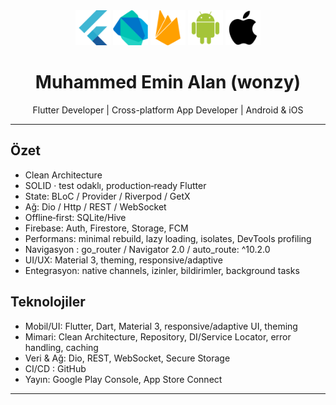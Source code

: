 <div align="center">
	<img src="https://raw.githubusercontent.com/devicons/devicon/master/icons/flutter/flutter-original.svg" height="56" alt="Flutter" />
	<img src="https://raw.githubusercontent.com/devicons/devicon/master/icons/dart/dart-original.svg" height="56" alt="Dart" />
	<img src="https://raw.githubusercontent.com/devicons/devicon/master/icons/firebase/firebase-plain.svg" height="56" alt="Firebase" />
	<img src="https://raw.githubusercontent.com/devicons/devicon/master/icons/android/android-original.svg" height="56" alt="Android" />
	<img src="https://raw.githubusercontent.com/devicons/devicon/master/icons/apple/apple-original.svg" height="56" alt="iOS" />
</div>

<h1 align="center">Muhammed Emin Alan (wonzy)</h1>
<p align="center">Flutter Developer | Cross-platform App Developer | Android & iOS</p>

---

## Özet
- Clean Architecture 
- SOLID · test odaklı, production‑ready Flutter
- State: BLoC / Provider / Riverpod / GetX 
- Ağ: Dio / Http / REST / WebSocket
- Offline‑first: SQLite/Hive
- Firebase: Auth, Firestore, Storage, FCM
- Performans: minimal rebuild, lazy loading, isolates, DevTools profiling
- Navigasyon : go_router / Navigator 2.0 / auto_route: ^10.2.0
- UI/UX: Material 3, theming, responsive/adaptive
- Entegrasyon: native channels, izinler, bildirimler, background tasks

## Teknolojiler
- Mobil/UI: Flutter, Dart, Material 3, responsive/adaptive UI, theming
- Mimari: Clean Architecture, Repository, DI/Service Locator, error handling, caching
- Veri & Ağ: Dio, REST, WebSocket, Secure Storage
- CI/CD : GitHub 
- Yayın: Google Play Console, App Store Connect

---


